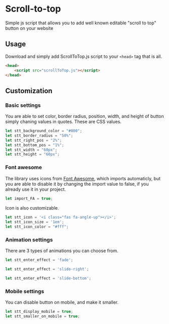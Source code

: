# Scroll-to-top
Simple js script that allows you to add well known editable "scroll to top" button on your website

## Usage
Download and simply add ScrollToTop.js script to your `<head>` tag that is all.
```html
<head>
    <script src="scrollToTop.js"></script>
</head>
```

## Customization
### Basic settings 
You are able to set color, border radius, position, width, and height of button simply chaning values in quotes. These are CSS values.
```javascript
let stt_background_color = "#000";
let stt_border_radius = "50%";
let stt_right_pos = "2%";
let stt_bottom_pos = "1%";
let stt_width = "60px";
let stt_height = "60px";
```

### Font awesome
The library uses icons from [Font Awesome](https://fontawesome.com/ "Font Awesome"), which imports automaticly, but you are able to disable it by changing the import value to false, if you already use it in your project.
```javascript
let import_FA = true;
```
Icon is also customizable.
```javascript
let stt_icon = '<i class="fas fa-angle-up"></i>';
let stt_icon_size = '1em';
let stt_icon_color = "#fff";
```

### Animation settings
There are 3 types of animations you can choose from.
```javascript
let stt_enter_effect = 'fade';
```
```javascript
let stt_enter_effect = 'slide-right';
```
```javascript
let stt_enter_effect = 'slide-bottom';
```

### Mobile settings
You can disable button on mobile, and make it smaller.
```javascript
let stt_display_mobile = true;
let stt_smaller_on_mobile = true;
```




